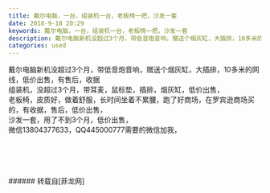 ```yaml
---
title: 戴尔电脑，一台，组装机一台，老板椅一把，沙发一套
date: 2018-9-18 20:29
keywords: 戴尔电脑，一台，组装机一台，老板椅一把，沙发一套
description: 戴尔电脑新机没超过3个月，带低音炮音响，赠送个烟灰缸，大插排，10多米的网线，低价出售，有售后，收据组装机，没超过3个月，带耳麦，鼠标垫，插排，烟灰缸，低价出售，老板椅，皮质好，做着舒服，长时间坐着不累腰，跑了好商场，在罗宾逊商场买的，有收据，售后，低价出售，沙发一套，用了不到3个月，低价出售，微信13804377633，QQ445000777需要的微信加我，
categories: used
---
```

<td class="t_f" id="postmessage_1827016">

戴尔电脑新机没超过3个月，带低音炮音响，赠送个烟灰缸，大插排，10多米的网线，低价出售，有售后，收据<br/>
组装机，没超过3个月，带耳麦，鼠标垫，插排，烟灰缸，低价出售，<br/>
老板椅，皮质好，做着舒服，长时间坐着不累腰，跑了好商场，在罗宾逊商场买的，有收据，售后，低价出售，<br/>
沙发一套，用了不到3个月，低价出售，<br/>
微信13804377633，QQ445000777需要的微信加我，<br/>
<img alt="" border="0" class="zoom" data-cf-modified-3d70364b03446d4cb65513d2-="" file="http://www.flw.ph/data/appbyme/upload/image/201809/18/J1asEdyXVhtC.jpg" id="aimg_PTb5n" lazyloadthumb="1" onclick="" onmouseover="" src="http://www.flw.ph/data/appbyme/upload/image/201809/18/J1asEdyXVhtC.jpg"/><br/>
<br/>
<img alt="" border="0" class="zoom" data-cf-modified-3d70364b03446d4cb65513d2-="" file="http://www.flw.ph/data/appbyme/upload/image/201809/18/dsMmt8OaRoIe.jpg" id="aimg_xc1kO" lazyloadthumb="1" onclick="" onmouseover="" src="http://www.flw.ph/data/appbyme/upload/image/201809/18/dsMmt8OaRoIe.jpg"/><br/>
<br/>
<img alt="" border="0" class="zoom" data-cf-modified-3d70364b03446d4cb65513d2-="" file="http://www.flw.ph/data/appbyme/upload/image/201809/18/KUF4Ea6q8xxm.jpg" id="aimg_Xm584" lazyloadthumb="1" onclick="" onmouseover="" src="http://www.flw.ph/data/appbyme/upload/image/201809/18/KUF4Ea6q8xxm.jpg"/><br/>
<br/>
<img alt="" border="0" class="zoom" data-cf-modified-3d70364b03446d4cb65513d2-="" file="http://www.flw.ph/data/appbyme/upload/image/201809/18/3LLBuIJP7dYg.jpg" id="aimg_vXBg9" lazyloadthumb="1" onclick="" onmouseover="" src="http://www.flw.ph/data/appbyme/upload/image/201809/18/3LLBuIJP7dYg.jpg"/><br/>
<br/>
</td>
###### 转载自[菲龙网]